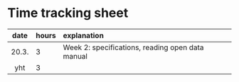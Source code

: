# Time tracking sheet

| date | hours | explanation  |
| :----:|:-----| :-----|
| 20.3. | 3    | Week 2: specifications, reading open data manual |
| yht   | 3   | | 
